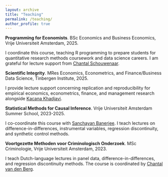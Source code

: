 ```yaml
---
layout: archive
title: "Teaching"
permalink: /teaching/
author_profile: true
---
```


**Programming for Economists**. BSc Economics and Business Economics, Vrije Universiteit Amsterdam, 2025. <br/>

I coordinate this course, teaching R programming to prepare students for quantitative research methods coursework and data science careers. I am grateful for lecture support from [Chantal Schouwenaar](https://research.vu.nl/en/persons/chantal-schouwenaar).

**Scientific Integrity**. MRes Economics, Econometrics, and Finance/Business Data Science, Tinbergen Institute, 2025. <br/>

I provide lecture support concerning replication and reproducibility for empirical economics, econometrics, finance, and management research alongside [Kacana Khadjavi](https://kacanasipangule.wordpress.com/).

**Statistical Methods for Causal Inference**. Vrije Universiteit Amsterdam Summer School, 2023-2025. <br/>

I co-coordinate this course with [Sanchayan Banerjee](https://sites.google.com/view/sanchayanbanerjee/about). I teach lectures on difference-in-differences, instrumental variables, regression discontinuity, and synthetic control methods.

**Voortgezette Methoden voor Criminologisch Onderzoek**. MSc Criminologie, Vrije Universiteit Amsterdam, 2023. <br/>

I teach Dutch-language lectures in panel data, difference-in-differences, and regression discontinuity methods. The course is coordinated by [Chantal van den Berg](https://research.vu.nl/en/persons/chantal-van-den-berg).
